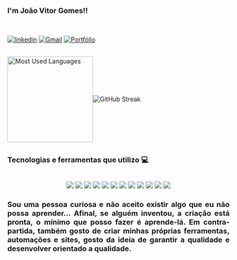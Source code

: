 

### I'm João Vitor Gomes!!
<br>

[![linkedin](https://img.shields.io/badge/LinkedIn-0077B5?style=for-the-badge&logo=linkedin&logoColor=white/)](https://www.linkedin.com/in/joaovitorgomesbastosdossantos/)
[![Gmail](https://img.shields.io/badge/Gmail-D14836?style=for-the-badge&logo=gmail&logoColor=white)](mailto:bgomes.joaovitor@gmail.com)
[![Portfólio](https://img.shields.io/badge/Portfólio-Visitar-blue?style=for-the-badge&logo=github&logoColor=white)](https://github.com/jvitor-gomes)

##

<div style="display: flex; align-items: center;">
  <img height="194em" src="https://github-readme-stats.vercel.app/api/top-langs/?username=jvitor-gomes&layout=compact&langs_count=7&theme=highcontrast" alt="Most Used Languages"/>
	
  <img src="https://github-readme-streak-stats-beta-seven.vercel.app?user=jvitor-gomes&theme=highcontrast&locale=pt_BR&date_format=j%20M%5B%20Y%5D" alt="GitHub Streak"/>
</div>

##

### Tecnologias e ferramentas que utilizo 💻
<div style="display: inline_block"><br/>
	<div style="display: inline_block">       
<div align="center">
    <img align='center alt='html5' src="https://img.shields.io/badge/JavaScript-F7DF1E?style=for-the-badge&logo=javascript&logoColor=black"/>
    <img align='center alt='html5' src="https://img.shields.io/badge/.NET-512BD4?style=for-the-badge&logo=.net&logoColor=white"/>
    <img align='center alt='html5' src="https://img.shields.io/badge/Java-ED8B00?style=for-the-badge&logo=openjdk&logoColor=white"/>
    <img align='center alt='html5' src="https://img.shields.io/badge/Python-3776AB?style=for-the-badge&logo=python&logoColor=white"/>
    <img align='center alt='html5' src="https://img.shields.io/badge/Cypress-058a5e?style=for-the-badge&logo=cypress&logoColor=white"/>
    <img align='center alt='html5' src="https://img.shields.io/badge/Selenium-43B02A?style=for-the-badge&logo=selenium&logoColor=white"/>    
    <img align='center alt='html5' src="https://img.shields.io/badge/HTML-E34F26?style=for-the-badge&logo=html5&logoColor=white"/>	
    <img align='center alt='html5' src="https://img.shields.io/badge/CSS-1572B6?style=for-the-badge&logo=css3&logoColor=white"/>
    <img align='center alt='html5' src="https://img.shields.io/badge/TypeScript-1572B6?style=for-the-badge&logo=typescript&logoColor=white"/>
    <img align='center alt='html5' src="https://img.shields.io/badge/SQL%20Server-CC2927?style=for-the-badge&logo=sqlserver&logoColor=white"/>
    <img align='center alt='html5' src="https://img.shields.io/badge/MongoDB-CC2927?style=for-the-badge&logo=mongodb&logoColor=white"/>
    <img align='center alt='html5' src="https://img.shields.io/badge/PostgreSQL-336791?style=for-the-badge&logo=postgresql&logoColor=white"/>
</div>

<h3 align="justify"> Sou uma pessoa curiosa e não aceito existir algo que eu não possa aprender...
Afinal, se alguém inventou, a criação está pronta, o mínimo que posso fazer é aprende-lá. Em contra-partida, também gosto de criar minhas próprias ferramentas, automações e sites, gosto da ideia de garantir a qualidade e desenvolver orientado a qualidade. </h3>
